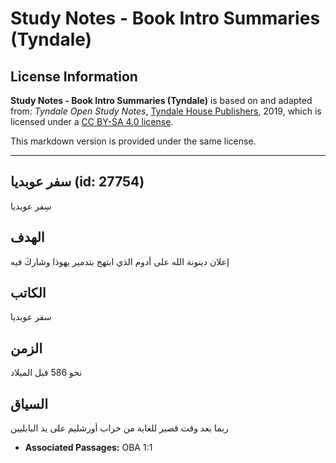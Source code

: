# Study Notes - Book Intro Summaries (Tyndale)

## License Information

**Study Notes - Book Intro Summaries (Tyndale)** is based on and adapted from: _Tyndale Open Study Notes_, [Tyndale House Publishers](https://tyndaleopenresources.com/), 2019, which is licensed under a [CC BY-SA 4.0 license](https://creativecommons.org/licenses/by-sa/4.0/legalcode.en).

This markdown version is provided under the same license.



--------------------------------

## سفر عوبديا (id: 27754)

سِفر عوبديا

الهدف
-----

إعلان دينونة الله على أدوم الذي ابتهج بتدمير يهوذا وشاركَ فيه

الكاتب
------

سفر عوبديا

الزمن
-----

نحو 586 قبل الميلاد

السياق
------

ربما بعد وقت قصير للغاية من خراب أورشليم على يد البابليين

* **Associated Passages:** OBA 1:1

